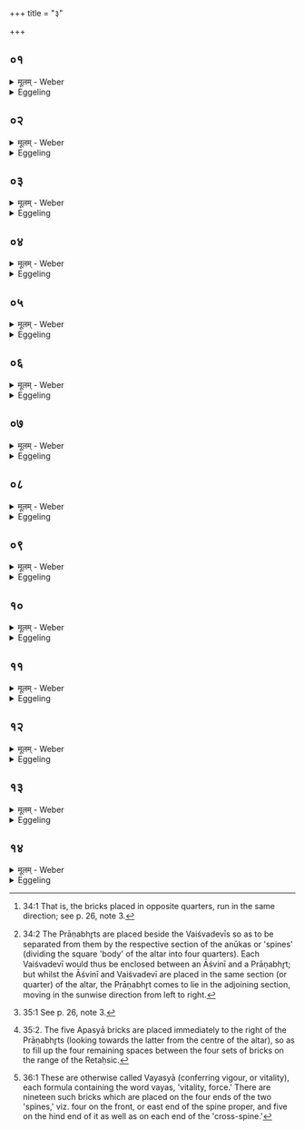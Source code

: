 +++
title = "३"

+++

##  ०१
<details><summary>मूलम् - Weber</summary>

अ᳘थ प्राणभृ᳘त उ᳘पदधाति॥  
एतद्वै᳘ देवा᳘ अब्रुवंश्चेत᳘यध्वमि᳘ति चि᳘तिमिछते᳘ति वाव त᳘दब्रुवंस्ते᳘ चेत᳘यमाना वायु᳘मेव चि᳘तिमपश्यंस्ता᳘मस्मिन्नदधुस्त᳘थैॗवास्मिन्नय᳘मेत᳘द्दधाति॥
</details>

<details><summary>Eggeling</summary>

1. He then lays down the Prāṇabhr̥t (bricks). For at that time the gods said, 'Meditate ye!' whereby, doubtless, they meant to say, 'Seek ye a layer!' Whilst meditating, they saw even that layer, the wind: they put it into that (fire-altar), and in like manner does he (the priest) now put it therein.
</details>

##  ०२
<details><summary>मूलम् - Weber</summary>

प्राणभृ᳘त उ᳘पदधाति॥  
प्राणो वै᳘ वायु᳘र्वायु᳘मेॗवास्मिन्नेत᳘द्दधाति रेतःसि᳘चोर्वे᳘लयेमे वै᳘ रेतःसि᳘चावनयो᳘स्त᳘द्वायुं᳘ दधाति त᳘स्मादन᳘योर्वायुः᳘ सर्वत उ᳘पदधाति सर्व᳘तस्त᳘द्वायुं᳘ दधाति त᳘स्मात्सर्व᳘तो वायुः᳘ सर्व᳘तः समी᳘चीः सर्व᳘तस्त᳘त्सम्य᳘ञ्चं वायुं᳘ दधाति त᳘स्मात्सर्व᳘तः सम्य᳘ङ्भूत्वा स᳘र्वाभ्यो दिग्भ्यो᳘ वाति दि᳘श्या अनू᳘पदधाति दिक्षु त᳘द्वायुं᳘ दधाति त᳘स्मात्स᳘र्वासु दिक्षु᳘ वायुः᳟॥
</details>

<details><summary>Eggeling</summary>

2. He lays down the Prāṇabhr̥ts,--wind, doubtless, is breath: it is wind (air) he thus bestows Upon him (Agni). On the range of the Retaḥsic (they are placed); for the Retaḥsic are these two (worlds): it is within these two (worlds) that he thus places the wind; whence there is wind within these two (worlds).

 He places them on every side: he thus places wind on all sides, whence the wind is everywhere. [He places them so as] on every side to run in the same direction [^egg_87]: he thus makes the wind everywhere (to blow) in the same direction, whence, having become united, it blows from all quarters in the same direction. He lays them down alongside of the regional (bricks) [^egg_88]: he thereby places the wind in the regions, whence there is wind in all the regions.

[^egg_87]: 34:1 That is, the bricks placed in opposite quarters, run in the same direction; see p. 26, note 3.

[^egg_88]: 34:2 The Prāṇabhr̥ts are placed beside the Vaiśvadevīs so as to be separated from them by the respective section of the anūkas or 'spines' (dividing the square 'body' of the altar into four quarters). Each Vaiśvadevī would thus be enclosed between an Āśvinī and a Prāṇabhr̥t; but whilst the Āśvinī and Vaiśvadevī are placed in the same section (or quarter) of the altar, the Prāṇabhr̥t comes to lie in the adjoining section, moving in the sunwise direction from left to right.
</details>

##  ०३
<details><summary>मूलम् - Weber</summary>

य᳘द्वेव᳘ प्राणभृ᳘त उपद᳘धाति॥  
आॗस्वेॗवैत᳘त्प्रजा᳘सु प्राणा᳘न्दधाति ता अ᳘नन्तर्हिता वैश्वदेवी᳘भ्य उ᳘पदधात्य᳘नन्तर्हितांस्त᳘त्प्रजा᳘भ्यः प्राणा᳘न्दधाति प्राण᳘म् मे पाह्यपान᳘म् मे᳘ पाहि व्यान᳘म् मे पाहि च᳘क्षुर्म उर्व्या बि᳘भाहि श्रो᳘त्रम् मे श्लोकये᳘त्येता᳘नेॗवास्वेत᳘त्कॢप्ता᳘न्प्राणा᳘न्दधाति॥
</details>

<details><summary>Eggeling</summary>

3. And, again, as to why he lays down the Prāṇabhr̥ts;--it is that he thereby bestows vital airs on these creatures. He places them so as not to be separated from the Vaiśvadevīs: he thereby bestows vital airs not separated from the creatures. [He lays them down with, Vāj. S. XIV, 8], 'Preserve mine up-breathing! Preserve my down-breathing! Preserve my through-breathing! Make mine eye shine far and wide! Make mine ear resound!' He thereby bestows on them properly constituted vital airs.
</details>

##  ०४
<details><summary>मूलम् - Weber</summary>

अ᳘थापॗस्या उ᳘पदधाति॥  
एतद्वै᳘ देवा᳘ अब्रुवंश्चेत᳘यध्वमि᳘ति चि᳘तिमिछते᳘ति वाव त᳘दब्रुवंस्ते᳘ चेत᳘यमाना वृ᳘ष्टिमेव चि᳘तिमपश्यंस्ता᳘मस्मिन्नदधुस्त᳘थैॗवास्मिन्नय᳘मेत᳘द्दधाति॥
</details>

<details><summary>Eggeling</summary>

4. He then lays down the Apasyā (bricks). For the gods, at that time, spake, 'Meditate ye!' whereby, doubtless, they meant to say, 'Seek ye a layer!' Whilst meditating, they saw even that layer, rain:

they put it into that (fire-altar) and in like manner does he now put it therein.
</details>

##  ०५
<details><summary>मूलम् - Weber</summary>

अपॗस्या उ᳘पदधाति॥  
आ᳘पो वै वृ᳘ष्टिर्वृ᳘ष्टिमेॗवास्मिन्नेत᳘द्दधाति रेतःसि᳘चोर्वे᳘लयेमे वै᳘ रेतःसि᳘चावन᳘योस्तद्वृ᳘ष्टिं दधाति त᳘स्मादन᳘योर्वर्षति सर्व᳘त उ᳘पदधाति सर्व᳘तस्तद्वृ᳘ष्टिं दधाति त᳘स्मात्सर्व᳘तो वर्षति सर्व᳘तः समी᳘चीः सर्व᳘तस्त᳘मी᳘चीं वृ᳘ष्टिं दधाति त᳘स्मात्सर्व᳘तः सम्य᳘ङ्भूत्वा स᳘र्वाभ्यो दिग्भ्यो᳘ वर्षति वायॗव्या अनू᳘पदधाति वायौ तद्वृ᳘ष्टिं दधाति त᳘स्माद्यां दि᳘शं वायुरे᳘ति तां᳘ दिशं वृ᳘ष्टिर᳘न्वेति॥
</details>

<details><summary>Eggeling</summary>

5. He put on the Apasyās; for rain is water (ap); it is rain he thereby puts into it (the altar; or into him, Agni). On the range of the Retaḥsic (he places them), for, the Retaḥsic being these two (worlds), it is on these two (worlds) that he thereby bestows rain, whence it rains therein. He places them on every side: he thus puts rain everywhere, whence it rains everywhere. [He places them] so as everywhere to run in the same direction [^egg_89]: he thereby bestows rain (falling) everywhere in the same direction, whence the rain falls everywhere, and from all quarters, in the same direction. He places them alongside of those referring to the wind [^egg_90]: he thereby puts rain into the wind, whence rain follows to whatever quarter the wind goes.

[^egg_89]: 35:1 See p. 26, note 3.

[^egg_90]: 35:2. The five Apasyā bricks are placed immediately to the right of the Prāṇabhr̥ts (looking towards the latter from the centre of the altar), so as to fill up the four remaining spaces between the four sets of bricks on the range of the Retaḥsic.
</details>

##  ०६
<details><summary>मूलम् - Weber</summary>

य᳘द्वेॗवापॗस्या उपद᳘धाति॥  
एॗष्वेॗवैत᳘त्प्राणे᳘ष्वपो᳘ दधाति ता अ᳘न्तर्हिताः प्राणभृ᳘द्भ्य उ᳘पदधात्य᳘नन्तर्हितास्त᳘त्प्राणे᳘भ्यो ऽपो᳘ दधात्य᳘थो अ᳘न्नं वा आपो᳘ ऽनन्तर्हितं त᳘त्प्राणेभ्यो᳘ ऽन्नं दधात्यपः᳘ पिन्वौ᳘षधीर्जिन्व द्विपा᳘दव च᳘तुष्पात्पाहि दिवो वृ᳘ष्टिमे᳘रये᳘त्येता᳘ एॗवैष्वेत᳘त्कॢप्ता᳘ अपो᳘ दधाति॥
</details>

<details><summary>Eggeling</summary>

6. And, again, as to why he lays down Apasyās,--he thereby puts water into the vital airs. He places them so as not to be separated from the Prāṇabhr̥ts: he thus places the water so as not to be separate from the vital airs. Moreover, water is food: he thus introduces food not separated from (the channels of) the vital airs. [He lays them down with, Vāj. S. XIV, 8], 'Make the waters swell! Quicken the plants! Bless thou the two-footed! Protect the four-footed! Draw thou rain from the sky!' He thereby puts water that is made fit, into those (vital airs).
</details>

##  ०७
<details><summary>मूलम् - Weber</summary>

अ᳘थ छन्दॗस्या उ᳘पदधाति॥  
एतद्वै᳘ देवा᳘ अब्रुवंश्चेत᳘यध्वमि᳘ति चि᳘तिमिछते᳘ति वाव त᳘दब्रुवंस्ते᳘ चेत᳘यमानाः पशू᳘नेव चि᳘तिमपश्यंस्ता᳘मस्मिन्नदधुस्त᳘थैॗवास्मिन्नय᳘मेत᳘द्दधाति॥
</details>

<details><summary>Eggeling</summary>

7. He then lays down the Chandasyā [^egg_91] (bricks) for the gods, at that time, spake, 'Meditate ye!' whereby, doubtless, they meant to say, 'Seek ye a layer!' Whilst meditating, they saw even that layer, cattle (or beasts): they put it therein, and, in like manner, does he now put it therein.

[^egg_91]: 36:1 These are otherwise called Vayasyā (conferring vigour, or vitality), each formula containing the word vayas, 'vitality, force.' There are nineteen such bricks which are placed on the four ends of the two 'spines,' viz. four on the front, or east end of the spine proper, and five on the hind end of it as well as on each end of the 'cross-spine.'
</details>

##  ०८
<details><summary>मूलम् - Weber</summary>

छन्दॗस्या उ᳘पदधाति॥  
पश᳘वो वै छ᳘न्दांसि पशू᳘नेॗवास्मिन्नेत᳘द्दधाति सर्व᳘त उ᳘पदधाति सर्व᳘तस्त᳘त्पशू᳘न्दधाति त᳘स्मात्सर्व᳘तः पश᳘वो ऽपॗस्या अनू᳘पदधात्यप्सु त᳘त्पशून्प्र᳘तिष्ठापयति त᳘स्माद्यदा व᳘र्षत्य᳘थ पश᳘वः प्र᳘तितिष्ठन्ति॥
</details>

<details><summary>Eggeling</summary>

8. He lays down the Chandasyās; for the metres (chandas) are cattle: it is cattle he thus puts into it (or, bestows on him, Agni). On every side (he places them): he thereby places cattle (or beasts) everywhere, whence there are cattle everywhere. He places them alongside of the Apasyās: he thus establishes the cattle on (or, near) water, whence cattle thrive when it rains.
</details>

##  ०९
<details><summary>मूलम् - Weber</summary>

य᳘द्वेव᳘ छन्दॗस्या उपद᳘धाति॥  
प्रजा᳘पतेर्वि᳘स्रस्तात्पश᳘व उ᳘दक्रामंश्छ᳘न्दांसि भूत्वा ता᳘न्गायत्री छ᳘न्दो भूत्वा व᳘यसाप्नोत्तद्य᳘द्गायत्र्या᳘प्नोदेतद्धि छ᳘न्द आ᳘शिष्ठᳫं सा त᳘द्भूत्वा᳘ प्रजा᳘पतिरेता᳘न्पशून्व᳘यसाप्नोत्॥
</details>

<details><summary>Eggeling</summary>

9. And, again, as to why he lays down Chandasyās. When Prajāpati was relaxed, the cattle, having become metres, went from him. Gāyatrī, having become a metre, overtook them by dint of her vigour; and as to how Gāyatrī overtook them, it is that this is the quickest (shortest) metre. And so Prajāpati, in the form of that (Gāyatrī), by dint of his vigour, overtook those cattle.
</details>

##  १०
<details><summary>मूलम् - Weber</summary>

मूर्धा व᳘य इ᳘ति॥  
प्रजा᳘पतिर्वै᳘ मूर्धा स व᳘यो ऽभवत्प्रजा᳘पतिश्छ᳘न्द इ᳘ति प्रजा᳘पतिरेव छ᳘न्दो ऽभवत्॥
</details>

<details><summary>Eggeling</summary>

10. [He lays down four in front, with, Vāj. S. XIV, 9], 'The head is vigour,'--Prajāpati, doubtless, is the head: it is he that became vigour;--'Prajāpati the metre,'--Prajāpati indeed became a metre.
</details>

##  ११
<details><summary>मूलम् - Weber</summary>

क्षत्रं व᳘य इ᳘ति॥  
प्रजा᳘पतिर्वै᳘ क्षत्रᳫं स व᳘यो ऽभवन्म᳘यंदं छ᳘न्द इ᳘ति यद्वा अ᳘निरुक्तं तन्म᳘यंदम᳘निरुक्तो वै᳘ प्रजा᳘पतिः प्रजा᳘पतिरेव छ᳘न्दो ऽभवत्॥
</details>

<details><summary>Eggeling</summary>

11. 'The Kshatra is vigour,'--the Kshatra, doubtless, is Prajāpati, it is he that became vigour;--'the pleasure-giving metre,'--what is undefined

that is pleasure-giving; and Prajāpati is undefined, and Prajāpati indeed became a metre.
</details>

##  १२
<details><summary>मूलम् - Weber</summary>

विष्टम्भो व᳘य इ᳘ति॥  
प्रजा᳘पतिर्वै᳘ विष्टम्भः स व᳘यो ऽभवद᳘धिपतिश्छ᳘न्द इ᳘ति प्रजा᳘पतिर्वा अ᳘धिपतिः प्रजा᳘पतिरेव छ᳘न्दो ऽभवत्॥
</details>

<details><summary>Eggeling</summary>

12. 'Support is vigour,'--the support, doubtless, is Prajāpati: it is he that became vigour;--'the over-lord the metre,'--the over-lord, doubtless, is Prajāpati, and Prajāpati indeed became a metre.
</details>

##  १३
<details><summary>मूलम् - Weber</summary>

विश्व᳘कर्मा व᳘य इ᳘ति॥  
प्रजा᳘परिर्वै᳘ विश्व᳘कर्मा स व᳘यो ऽभवत्परमेष्ठी छ᳘न्द इत्या᳘पो वै᳘ प्रजा᳘पतिः परमेष्ठी ता हि᳘ परमे स्था᳘ने ति᳘ष्ठन्ति प्रजा᳘पतिरेव᳘ परमेष्ठी छ᳘न्दो ऽभवत्॥
</details>

<details><summary>Eggeling</summary>

13. 'The All-worker is vigour,'--the All-worker, doubtless, is Prajāpati: it is he that became vigour;--'the highest lord the metre,'--Prajāpati, the highest lord, doubtless, is the waters, for they (the waters of heaven) are in the highest place: Prajāpati, the highest lord, indeed became a metre.
</details>

##  १४
<details><summary>मूलम् - Weber</summary>

ता᳘नि वा᳘ एता᳘नि॥  
च᳘त्वारि व᳘यांसि च᳘त्वारि छ᳘न्दांसि त᳘दष्टा᳘वष्टा᳘क्षरा गायॗत्र्येषा वै सा᳘ गायत्री या त᳘द्भूत्वा᳘ प्रजा᳘पतिरेता᳘न्पशून्व᳘यसा᳘प्नोत्त᳘स्माज्जीर्ण᳘म् पशुं व᳘यसाप्त इत्या᳘चक्षते त᳘स्मादु स᳘र्वास्वेव व᳘यो व᳘य इत्य᳘मुवर्तते᳘ ऽथॗ ये ऽस्मात्ते᳘ पश᳘व उद᳘क्रामन्नेते ते प᳘ञ्चदशो᳘त्तरे व᳘ज्रो वै᳘ पश᳘वो व᳘ज्रः पञ्चदशस्त᳘स्माद्य᳘स्य पश᳘वो भ᳘वन्त्य᳘पैव स᳘ पाप्मा᳘नᳫं हते व᳘ज्रो हैव त᳘स्य पाप्मा᳘नम᳘पहन्ति त᳘स्माद्यां कां᳘ च दि᳘शम् पशुमाने᳘ति व᳘ज्रविहिताᳫं हैव ताम᳘न्वेति॥
</details>
<details><summary>Eggeling</summary>

14. These then are four kinds of vigour, and four metres; this (makes) eight,--the Gāyatrī consists of eight syllables: this, assuredly, is that same Gāyatrī in the form of which Prajāpati then, by his vigour, overtook those cattle; whence they say of worn-out cattle that they are overtaken by vigour (or, age), and hence (the word) 'vigour' recurs with all (these bricks). And those cattle which went away from him (Prajāpati) are these fifteen other (formulas): the cattle are a thunderbolt, and the thunderbolt is fifteenfold: whence he who possesses cattle, drives off the evildoer, for the thunderbolt drives off the evildoer for him. And in whatever direction, therefore, the possessor of cattle goes, that he finds torn up by the thunderbolt.
</details>

